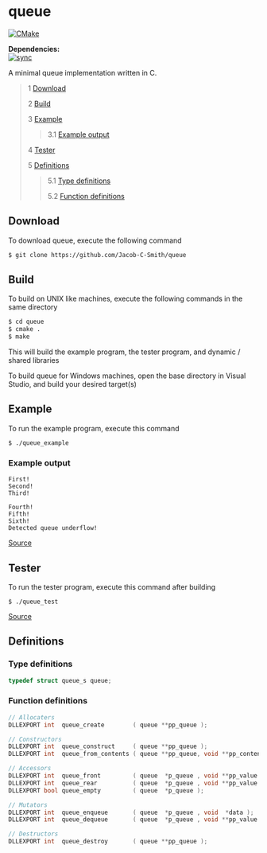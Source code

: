# queue
[![CMake](https://github.com/Jacob-C-Smith/queue/actions/workflows/cmake.yml/badge.svg)](https://github.com/Jacob-C-Smith/queue/actions/workflows/cmake.yml)

**Dependencies:**\
[![sync](https://github.com/Jacob-C-Smith/sync/actions/workflows/cmake.yml/badge.svg)](https://github.com/Jacob-C-Smith/sync/actions/workflows/cmake.yml)

 A minimal queue implementation written in C. 
 
 > 1 [Download](#download)
 >
 > 2 [Build](#build)
 >
 > 3 [Example](#example)
 >
 >> 3.1 [Example output](#example-output)
 >
 > 4 [Tester](#tester)
 >
 > 5 [Definitions](#definitions)
 >
 >> 5.1 [Type definitions](#type-definitions)
 >>
 >> 5.2 [Function definitions](#function-definitions)

 ## Download
 To download queue, execute the following command
 ```bash
 $ git clone https://github.com/Jacob-C-Smith/queue
 ```
 ## Build
 To build on UNIX like machines, execute the following commands in the same directory
 ```bash
 $ cd queue
 $ cmake .
 $ make
 ```
  This will build the example program, the tester program, and dynamic / shared libraries

  To build queue for Windows machines, open the base directory in Visual Studio, and build your desired target(s)
 ## Example
 To run the example program, execute this command
 ```
 $ ./queue_example
 ```
 ### Example output
 ```
First!
Second!
Third!

Fourth!
Fifth!
Sixth!
Detected queue underflow!
 ```
 [Source](main.c)
## Tester
 To run the tester program, execute this command after building
 ```
 $ ./queue_test
 ```
 [Source](queue_test.c)
 ## Definitions
 ### Type definitions
 ```c
 typedef struct queue_s queue;
 ```
 ### Function definitions
 ```c 
// Allocaters
DLLEXPORT int  queue_create        ( queue **pp_queue );

// Constructors
DLLEXPORT int  queue_construct     ( queue **pp_queue );
DLLEXPORT int  queue_from_contents ( queue **pp_queue, void **pp_contents, size_t size );

// Accessors
DLLEXPORT int  queue_front         ( queue  *p_queue , void **pp_value );
DLLEXPORT int  queue_rear          ( queue  *p_queue , void **pp_value );
DLLEXPORT bool queue_empty         ( queue  *p_queue );

// Mutators
DLLEXPORT int  queue_enqueue       ( queue  *p_queue , void  *data );
DLLEXPORT int  queue_dequeue       ( queue  *p_queue , void **pp_value );

// Destructors
DLLEXPORT int  queue_destroy       ( queue **pp_queue );
 ```
